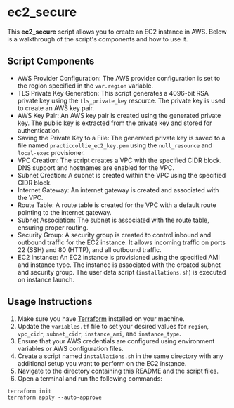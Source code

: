 # ec2_secure

This **ec2_secure** script allows you to create an EC2 instance in AWS. Below is a walkthrough of the script's components and how to use it.


## Script Components

- AWS Provider Configuration: The AWS provider configuration is set to the region specified in the `var.region` variable.
- TLS Private Key Generation: This script generates a 4096-bit RSA private key using the `tls_private_key` resource. The private key is used to create an AWS key pair.
- AWS Key Pair: An AWS key pair is created using the generated private key. The public key is extracted from the private key and stored for authentication.
- Saving the Private Key to a File: The generated private key is saved to a file named `practiccollie_ec2_key.pem` using the `null_resource` and `local-exec` provisioner.
- VPC Creation: The script creates a VPC with the specified CIDR block. DNS support and hostnames are enabled for the VPC.
- Subnet Creation: A subnet is created within the VPC using the specified CIDR block.
- Internet Gateway: An internet gateway is created and associated with the VPC.
- Route Table: A route table is created for the VPC with a default route pointing to the internet gateway.
- Subnet Association: The subnet is associated with the route table, ensuring proper routing.
- Security Group: A security group is created to control inbound and outbound traffic for the EC2 instance. It allows incoming traffic on ports 22 (SSH) and 80 (HTTP), and all outbound traffic.
- EC2 Instance: An EC2 instance is provisioned using the specified AMI and instance type. The instance is associated with the created subnet and security group. The user data script (`installations.sh`) is executed on instance launch.

## Usage Instructions

1. Make sure you have [Terraform](https://www.terraform.io/downloads.html) installed on your machine.
2. Update the `variables.tf` file to set your desired values for `region`, `vpc_cidr`, `subnet_cidr`, `instance_ami`, and `instance_type`.
3. Ensure that your AWS credentials are configured using environment variables or AWS configuration files.
4. Create a script named `installations.sh` in the same directory with any additional setup you want to perform on the EC2 instance.
5. Navigate to the directory containing this README and the script files.
6. Open a terminal and run the following commands:
   
```
terraform init
terraform apply --auto-approve
```
